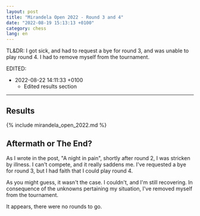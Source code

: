 ```yaml
---
layout: post
title: "Mirandela Open 2022 - Round 3 and 4"
date: "2022-08-19 15:13:13 +0100"
category: chess
lang: en
---
```


TL&DR: I got sick, and had to request a bye for round 3, and was unable to
play round 4. I had to remove myself from the tournament.

EDITED:
- 2022-08-22 14:11:33 +0100
  + Edited results section

---

## Results

{% include mirandela_open_2022.md %}

## Aftermath or The End?

As I wrote in the post, "A night in pain", shortly after round 2, I was
stricken by illness. I can't compete, and it really saddens me. I've requested
a bye for round 3, but I had faith that I could play round 4.

As you might guess, it wasn't the case. I couldn't, and I'm still recovering.
In consequence of the unknowns pertaining my situation, I've removed myself
from the tournament.

It appears, there were no rounds to go.
